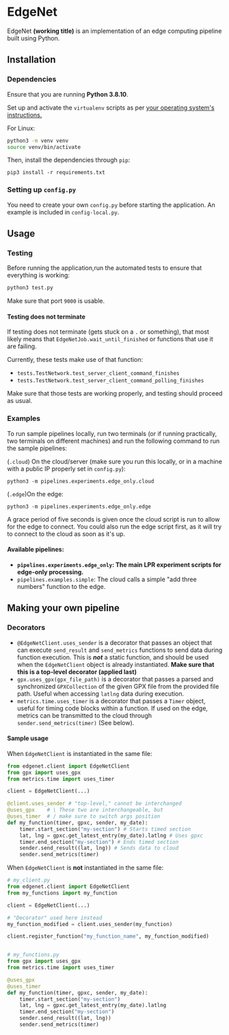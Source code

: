 # EdgeNet

EdgeNet **(working title)** is an implementation of an edge computing pipeline built using Python.

## Installation
### Dependencies
Ensure that you are running **Python 3.8.10**.

Set up and activate the `virtualenv` scripts as per [your operating system's instructions.](https://docs.python.org/3/tutorial/venv.html#creating-virtual-environments)

For Linux:
```bash
python3 -m venv venv
source venv/bin/activate
```

Then, install the dependencies through `pip`:
```
pip3 install -r requirements.txt
```
### Setting up `config.py`
You need to create your own `config.py` before starting the application. An example is included in `config-local.py`.

## Usage

### Testing
Before running the application,run the automated tests to ensure that everything is working:
```bash
python3 test.py
```
Make sure that port `9000` is usable.
#### Testing does not terminate
If testing does not terminate (gets stuck on a `.` or something), that most likely means that `EdgeNetJob.wait_until_finished` or functions that use it are failing. 

Currently, these tests make use of that function:
- `tests.TestNetwork.test_server_client_command_finishes`
- `tests.TestNetwork.test_server_client_command_polling_finishes`

Make sure that those tests are working properly, and testing should proceed as usual.

### Examples
To run sample pipelines locally, run two terminals (or if running practically, two terminals on different machines) and run the following command to run the sample pipelines:

(`.cloud`) On the cloud/server (make sure you run this locally, or in a machine with a public IP properly set in `config.py`):
```
python3 -m pipelines.experiments.edge_only.cloud
```

(`.edge`)On the edge:
```
python3 -m pipelines.experiments.edge_only.edge
```

A grace period of five seconds is given once the cloud script is run to allow for the edge to connect. You could also run the edge script first, as it will try to connect to the cloud as soon as it's up.

#### Available pipelines:
- **`pipelines.experiments.edge_only`: The main LPR experiment scripts for edge-only processing.**
- `pipelines.examples.simple`: The cloud calls a simple "add three numbers" function to the edge.

## Making your own pipeline
### Decorators
- `@EdgeNetClient.uses_sender` is a decorator that passes an object that can execute `send_result` and `send_metrics` functions to send data during function execution. This is ***not*** a static function, and should be used when the `EdgeNetClient` object is already instantiated. **Make sure that this is a top-level decorator (applied last)**
- `gpx.uses_gpx(gpx_file_path)` is a decorator that passes a parsed and synchronized `GPXCollection` of the given GPX file from the provided file path. Useful when accessing `latlng` data during execution.
- `metrics.time.uses_timer` is a decorator that passes a `Timer` object, useful for timing code blocks within a function. If used on the edge, metrics can be transmitted to the cloud through `sender.send_metrics(timer)` (See below).

#### Sample usage
When `EdgeNetClient` is instantiated in the same file:
```py
from edgenet.client import EdgeNetClient
from gpx import uses_gpx
from metrics.time import uses_timer

client = EdgeNetClient(...)

@client.uses_sender # "top-level," cannot be interchanged
@uses_gpx    # \ These two are interchangeable, but
@uses_timer  # / make sure to switch args position
def my_function(timer, gpxc, sender, my_date):
    timer.start_section("my-section") # Starts timed section
    lat, lng = gpxc.get_latest_entry(my_date).latlng # Uses gpxc
    timer.end_section("my-section") # Ends timed section
    sender.send_result((lat, lng)) # Sends data to cloud
    sender.send_metrics(timer)

```
When `EdgeNetClient` is **not** instantiated in the same file:
```py
# my_client.py
from edgenet.client import EdgeNetClient
from my_functions import my_function

client = EdgeNetClient(...)

# "Decorator" used here instead
my_function_modified = client.uses_sender(my_function)

client.register_function("my_function_name", my_function_modified)


# my_functions.py
from gpx import uses_gpx
from metrics.time import uses_timer

@uses_gpx    
@uses_timer  
def my_function(timer, gpxc, sender, my_date):
    timer.start_section("my-section") 
    lat, lng = gpxc.get_latest_entry(my_date).latlng
    timer.end_section("my-section") 
    sender.send_result((lat, lng))
    sender.send_metrics(timer)
```